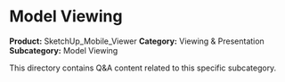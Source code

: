 # Model Viewing

**Product:** SketchUp_Mobile_Viewer
**Category:** Viewing & Presentation
**Subcategory:** Model Viewing

This directory contains Q&A content related to this specific subcategory.
